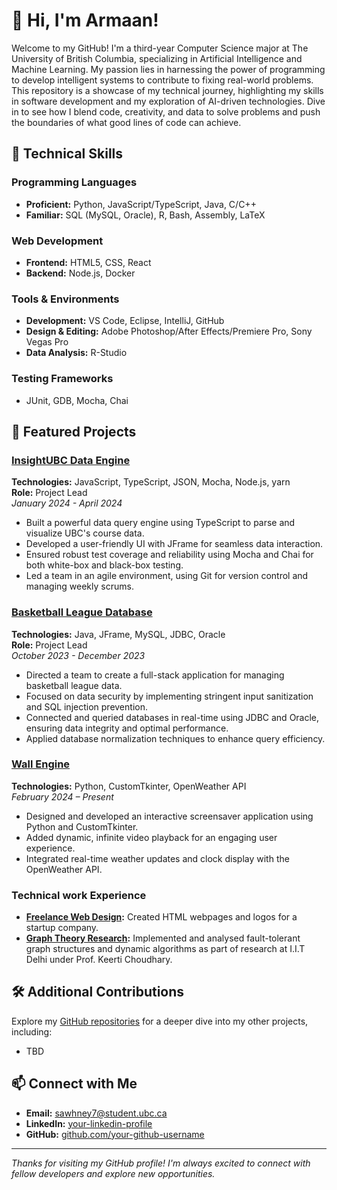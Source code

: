 
# 👋 Hi, I'm Armaan!

Welcome to my GitHub! I'm a third-year Computer Science major at The University of British Columbia, specializing in Artificial Intelligence and Machine Learning. My passion lies in harnessing the power of programming to develop intelligent systems to contribute to fixing real-world problems. This repository is a showcase of my technical journey, highlighting my skills in software development and my exploration of AI-driven technologies. Dive in to see how I blend code, creativity, and data to solve problems and push the boundaries of what good lines of code can achieve.

## 🚀 Technical Skills

### Programming Languages
- **Proficient:** Python, JavaScript/TypeScript, Java, C/C++
- **Familiar:** SQL (MySQL, Oracle), R, Bash, Assembly, LaTeX

### Web Development
- **Frontend:** HTML5, CSS, React
- **Backend:** Node.js, Docker

### Tools & Environments
- **Development:** VS Code, Eclipse, IntelliJ, GitHub
- **Design & Editing:** Adobe Photoshop/After Effects/Premiere Pro, Sony Vegas Pro
- **Data Analysis:** R-Studio

### Testing Frameworks
- JUnit, GDB, Mocha, Chai

## 🌟 Featured Projects

### [InsightUBC Data Engine](https://github.com/your-github-username/insightubc-data-engine)
**Technologies:** JavaScript, TypeScript, JSON, Mocha, Node.js, yarn  
**Role:** Project Lead  
*January 2024 - April 2024*

- Built a powerful data query engine using TypeScript to parse and visualize UBC's course data.
- Developed a user-friendly UI with JFrame for seamless data interaction.
- Ensured robust test coverage and reliability using Mocha and Chai for both white-box and black-box testing.
- Led a team in an agile environment, using Git for version control and managing weekly scrums.

### [Basketball League Database](https://github.com/your-github-username/basketball-league-db)
**Technologies:** Java, JFrame, MySQL, JDBC, Oracle  
**Role:** Project Lead  
*October 2023 - December 2023*

- Directed a team to create a full-stack application for managing basketball league data.
- Focused on data security by implementing stringent input sanitization and SQL injection prevention.
- Connected and queried databases in real-time using JDBC and Oracle, ensuring data integrity and optimal performance.
- Applied database normalization techniques to enhance query efficiency.

### [Wall Engine](https://github.com/your-github-username/wall-engine)
**Technologies:** Python, CustomTkinter, OpenWeather API  
*February 2024 – Present*

- Designed and developed an interactive screensaver application using Python and CustomTkinter.
- Added dynamic, infinite video playback for an engaging user experience.
- Integrated real-time weather updates and clock display with the OpenWeather API.

### Technical work Experience
- **[Freelance Web Design](https://github.com/your-github-username/freelance-web-design):** Created HTML webpages and logos for a startup company.
- **[Graph Theory Research](https://github.com/your-github-username/graph-theory-research):** Implemented and analysed fault-tolerant graph structures and dynamic algorithms as part of research at I.I.T Delhi under Prof. Keerti Choudhary.

## 🛠️ Additional Contributions

Explore my [GitHub repositories](https://github.com/sawhney07?tab=repositories) for a deeper dive into my other projects, including:
- TBD

## 📫 Connect with Me

- **Email:** sawhney7@student.ubc.ca
- **LinkedIn:** [your-linkedin-profile](https://www.linkedin.com/in/sawhney07/)
- **GitHub:** [github.com/your-github-username](https://github.com/sawhney07)

---

*Thanks for visiting my GitHub profile! I'm always excited to connect with fellow developers and explore new opportunities.*







<!--
**sawhney07/sawhney07** is a ✨ _special_ ✨ repository because its `README.md` (this file) appears on your GitHub profile.

Here are some ideas to get you started:

- 🔭 I’m currently working on ...
- 🌱 I’m currently learning ...
- 👯 I’m looking to collaborate on ...
- 🤔 I’m looking for help with ...
- 💬 Ask me about ...
- 📫 How to reach me: ...
- 😄 Pronouns: ...
- ⚡ Fun fact: ...



<h2>📺 📈 GitHub stats</h2>

![sawhney07 github stats](https://github-readme-stats.vercel.app/api?username=sawhney07&show_icons=true&hide_border=true)
-->
